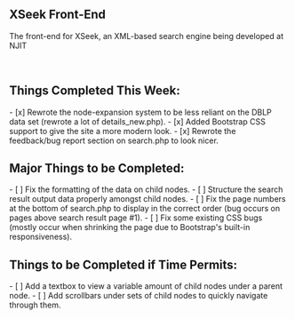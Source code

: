 XSeek Front-End
----------------------
The front-end for XSeek, an XML-based search engine being developed at NJIT

<br>
<h2>Things Completed This Week:</h2>
- [x] Rewrote the node-expansion system to be less reliant on the DBLP data set (rewrote a lot of details_new.php).
- [x] Added Bootstrap CSS support to give the site a more modern look.
- [x] Rewrote the feedback/bug report section on search.php to look nicer.

<br>
<h2>Major Things to be Completed:</h2>
- [ ] Fix the formatting of the data on child nodes.
- [ ] Structure the search result output data properly amongst child nodes.
- [ ] Fix the page numbers at the bottom of search.php to display in the correct order (bug occurs on pages above search result page #1).
- [ ] Fix some existing CSS bugs (mostly occur when shrinking the page due to Bootstrap's built-in responsiveness).

<br>
<h2>Things to be Completed if Time Permits:</h2>
- [ ] Add a textbox to view a variable amount of child nodes under a parent node.
- [ ] Add scrollbars under sets of child nodes to quickly navigate through them.
